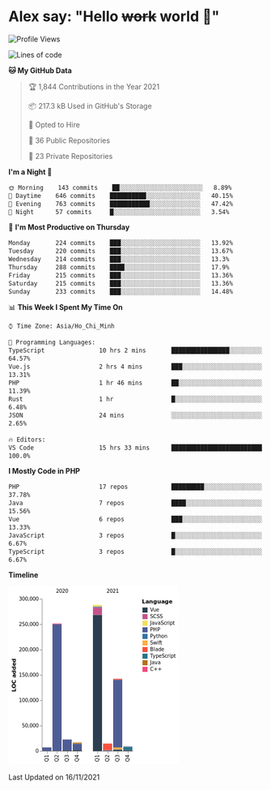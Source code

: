 # Alex say: "Hello ~~work~~ world 🐾"

<!--START_SECTION:waka-->
![Profile Views](http://img.shields.io/badge/Profile%20Views-0-blue)

![Lines of code](https://img.shields.io/badge/From%20Hello%20World%20I%27ve%20Written-752523%20lines%20of%20code-blue)

**🐱 My GitHub Data** 

> 🏆 1,844 Contributions in the Year 2021
 > 
> 📦 217.3 kB Used in GitHub's Storage 
 > 
> 💼 Opted to Hire
 > 
> 📜 36 Public Repositories 
 > 
> 🔑 23 Private Repositories  
 > 
**I'm a Night 🦉** 

```text
🌞 Morning    143 commits    ██░░░░░░░░░░░░░░░░░░░░░░░   8.89% 
🌆 Daytime    646 commits    ██████████░░░░░░░░░░░░░░░   40.15% 
🌃 Evening    763 commits    ███████████░░░░░░░░░░░░░░   47.42% 
🌙 Night      57 commits     █░░░░░░░░░░░░░░░░░░░░░░░░   3.54%

```
📅 **I'm Most Productive on Thursday** 

```text
Monday       224 commits    ███░░░░░░░░░░░░░░░░░░░░░░   13.92% 
Tuesday      220 commits    ███░░░░░░░░░░░░░░░░░░░░░░   13.67% 
Wednesday    214 commits    ███░░░░░░░░░░░░░░░░░░░░░░   13.3% 
Thursday     288 commits    ████░░░░░░░░░░░░░░░░░░░░░   17.9% 
Friday       215 commits    ███░░░░░░░░░░░░░░░░░░░░░░   13.36% 
Saturday     215 commits    ███░░░░░░░░░░░░░░░░░░░░░░   13.36% 
Sunday       233 commits    ███░░░░░░░░░░░░░░░░░░░░░░   14.48%

```


📊 **This Week I Spent My Time On** 

```text
⌚︎ Time Zone: Asia/Ho_Chi_Minh

💬 Programming Languages: 
TypeScript               10 hrs 2 mins       ████████████████░░░░░░░░░   64.57% 
Vue.js                   2 hrs 4 mins        ███░░░░░░░░░░░░░░░░░░░░░░   13.31% 
PHP                      1 hr 46 mins        ██░░░░░░░░░░░░░░░░░░░░░░░   11.39% 
Rust                     1 hr                █░░░░░░░░░░░░░░░░░░░░░░░░   6.48% 
JSON                     24 mins             ░░░░░░░░░░░░░░░░░░░░░░░░░   2.65%

🔥 Editors: 
VS Code                  15 hrs 33 mins      █████████████████████████   100.0%

```

**I Mostly Code in PHP** 

```text
PHP                      17 repos            █████████░░░░░░░░░░░░░░░░   37.78% 
Java                     7 repos             ████░░░░░░░░░░░░░░░░░░░░░   15.56% 
Vue                      6 repos             ███░░░░░░░░░░░░░░░░░░░░░░   13.33% 
JavaScript               3 repos             █░░░░░░░░░░░░░░░░░░░░░░░░   6.67% 
TypeScript               3 repos             █░░░░░░░░░░░░░░░░░░░░░░░░   6.67%

```


**Timeline**

![Chart not found](https://raw.githubusercontent.com/alexzvn/alexzvn/main/charts/bar_graph.png) 


 Last Updated on 16/11/2021
<!--END_SECTION:waka-->
